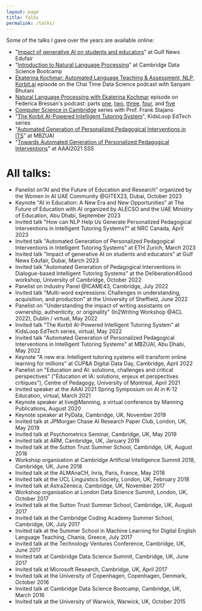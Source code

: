 ```yaml
---
layout: page
title: Talks
permalink: /talks/
---
```


Some of the talks I gave over the years are available online:

- "[Impact of generative AI on students and educators](https://gulfnews.com/uae/gulf-news-edufair-takes-off-to-a-flying-start-in-dubai-1.94536270)" at Gulf News Edufair
- "[Introduction to Natural Language Processing](https://www.youtube.com/watch?v=8S3qHHUKqYk&t=1s)" at Cambridge Data Science Bootcamp
- [Ekaterina Kochmar: Automated Language Teaching & Assessment, NLP, Korbit.ai](https://www.youtube.com/watch?v=2MT7bYZsiV4) episode on the Chai Time Data Science podcast with Sanyam Bhutani
- [Natural Language Processing with Ekaterina Kochmar](https://www.youtube.com/watch?v=ENvnq83Dlvo) episode on Federica Bressan's podcast:
parts [one](https://www.youtube.com/watch?v=ENvnq83Dlvo), [two](https://www.youtube.com/watch?v=3UHh1UKLBM8), 
[three](https://www.youtube.com/watch?v=XxtKoDgWHY0), [four](https://www.youtube.com/watch?v=jNna5kLXtaM), 
and [five](https://www.youtube.com/watch?v=NR60rJCPDlQ)
- [Computer Science in Cambridge](https://www.youtube.com/watch?v=lxgE-o-KYGI) series with Prof. Frank Stajano 
- "[The Korbit AI-Powered Intelligent Tutoring System](https://kidsloop.net/talks/)",  KidsLoop EdTech series
- "[Automated Generation of Personalized Pedagogical Interventions in ITS](https://www.youtube.com/watch?v=faTd5ZKRekY)" at MBZUAI
- "[Towards Automated Generation of Personalized Pedagogical Interventions](https://www.youtube.com/watch?v=7BgXI_15PPQ)" at AAAI2021 SSS

# All talks:

- Panelist on“AI and the Future of Education and Research" organized by the Women in AI UAE Community @GITEX23, Dubai, October 2023
- Keynote "AI in Education: A New Era and New Opportunities" at The Future of Education with AI organized by ALECSO and the UAE Ministry of Education, Abu Dhabi, September 2023
- Invited talk "How can NLP Help Us Generate Personalized Pedagogical Interventions in Intelligent Tutoring Systems?" at NRC Canada, April 2023
- Invited talk "Automated Generation of Personalized Pedagogical Interventions in Intelligent Tutoring Systems" at ETH Zurich, March 2023
- Invited talk "Impact of generative AI on students and educators" at Gulf News Edufair, Dubai, March 2023
- Invited talk "Automated Generation of Pedagogical Interventions in Dialogue-based Intelligent Tutoring Systems" at the Deliberation4Good workshop, University of Cambridge, October 2022
- Panelist on Industry Panel @ICAME43, Cambridge, July 2022
- Invited talk "Multi-word expressions: Challenges in understanding, acquisition, and production" at the University of Sheffield, June 2022
- Panelist on "Understanding the impact of writing assistants on ownership, authenticity, or originality" (In2Writing Workshop @ACL 2022), Dublin / virtual, May 2022
- Invited talk "The Korbit AI-Powered Intelligent Tutoring System" at KidsLoop EdTech series, virtual, May 2022
- Invited talk "Automated Generation of Personalized Pedagogical Interventions in Intelligent Tutoring Systems" at MBZUAI, Abu Dhabi, May 2022
- Keynote "A new era: Intelligent tutoring systems will transform online learning for millions" at CUP&A Digital Data Day, Cambridge, April 2022
- Panelist on "Education and AI: solutions, challenges and critical perspectives" ("Éducation et IA: solutions, enjeux et perspectives critiques"), Centre of Pedagogy, University of Montreal, April 2021
- Invited speaker at the AAAI 2021 Spring Symposium on AI in K-12 Education, virtual, March 2021
- Keynote speaker at live@Manning, a virtual conference by Manning Publications, August 2020
- Keynote speaker at PyData, Cambridge, UK, November 2019
- Invited talk at JPMorgan Chase AI Research Paper Club, London, UK, May 2019
- Invited talk at Psychometrics Seminar, Cambridge, UK, May 2019
- Invited talk at ARM, Cambridge, UK, January 2019
- Invited talk at the Sutton Trust Summer School, Cambridge, UK, August 2018
- Workshop organisation at Cambridge Artificial Intelligence Summit 2018, Cambridge, UK, June 2018
- Invited talk at the ALMAnaCH, Inria, Paris, France, May 2018
- Invited talk at the UCL Linguistics Society, London, UK, February 2018
- Invited talk at AstraZeneca, Cambridge, UK, November 2017
- Workshop organisation at London Data Science Summit, London, UK, October 2017
- Invited talk at the Sutton Trust Summer School, Cambridge, UK, August 2017
- Invited talk at the Cambridge Coding Academy Summer School, Cambridge, UK, July 2017
- Invited talk at the Summer School in Machine Learning for Digital English Language Teaching, Chania, Greece, July 2017
- Invited talk at the Technology Ventures Conference, Cambridge, UK, June 2017
- Invited talk at Cambridge Data Science Summit, Cambridge, UK, June 2017
- Invited talk at Microsoft Research, Cambridge, UK, April 2017
- Invited talk at the University of Copenhagen, Copenhagen, Denmark, October 2016
- Invited talk at Cambridge Data Science Bootcamp, Cambridge, UK, March 2016
- Invited talk at the University of Warwick, Warwick, UK, October 2015